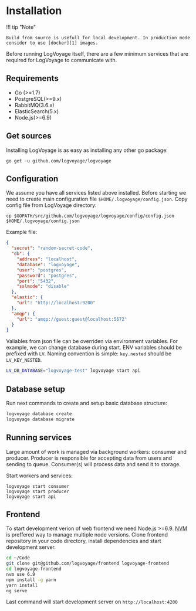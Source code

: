 # Installation

!!! tip "Note"

    Build from source is usefull for local development. In production mode consider to use [docker][1] images.

  [1]: installing_using_docker.md

Before running LogVoyage itself, there are a few minimum services that are required for LogVoyage to communicate with.

## Requirements
- Go (>=1.7)
- PostgreSQL(>=9.x)
- RabbitMQ(3.6.x)
- ElasticSearch(5.x)
- Node.js(>=6.9)

## Get sources

Installing LogVoyage is as easy as installing any other go package:
```
go get -u github.com/logvoyage/logvoyage
```

## Configuration

We assume you have all services listed above installed.
Before starting we need to create main configuration file `$HOME/.logvoyage/config.json`.
Copy config file from LogVoyage directory:
```
cp $GOPATH/src/github.com/logvoyage/logvoyage/config/config.json $HOME/.logvoyage/config.json
```

Example file:
``` json
{
  "secret": "random-secret-code",
  "db": {
    "address": "localhost",
    "database": "logvoyage",
    "user": "postgres",
    "password": "postgres",
    "port": "5432",
    "sslmode": "disable"
  },
  "elastic": {
    "url": "http://localhost:9200"
  },
  "amqp": {
    "url": "amqp://guest:guest@localhost:5672"
  }
}
```

Valiables from json file can be overriden via environment variables. For example, we can change database during start.
ENV variables should be prefixed with `LV`. Naming convention is simple: `key.nested` should be `LV_KEY_NESTED`.
``` bash
LV_DB_DATABASE="logvoyage-test" logvoyage start api
```

## Database setup

Run next commands to create and setup basic database structure:
``` bash
logvoyage database create
logvoyage database migrate
```

## Running services

Large amount of work is managed via background workers: consumer and producer. Producer is responsible for accepting data from users
and sending to queue. Consumer(s) will process data and send it to storage.

Start workers and services:
```
logvoyage start consumer
logvoyage start producer
logvoyage start api
```

## Frontend

To start development verion of web frontend we need Node.js >=6.9. [NVM](https://github.com/creationix/nvm) is preffered way to
manage multiple node versions. Clone frontend repository in your code directory, install dependencies and start development server.

``` bash
cd ~/Code
git clone git@github.com/logvoyage/frontend logvoyage-frontend
cd logvoyage-frontend
nvm use 6.9
npm install -g yarn
yarn install
ng serve
```

Last command will start development server on `http://localhost:4200`

